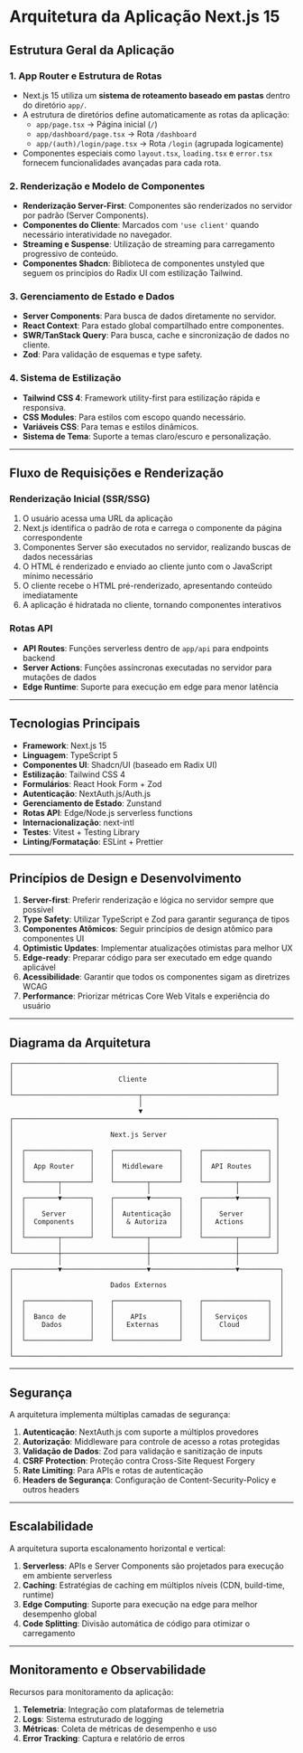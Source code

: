 # Arquitetura da Aplicação Next.js 15

## **Estrutura Geral da Aplicação**

### **1. App Router e Estrutura de Rotas**
- Next.js 15 utiliza um **sistema de roteamento baseado em pastas** dentro do diretório `app/`.
- A estrutura de diretórios define automaticamente as rotas da aplicação:
  - `app/page.tsx` → Página inicial (`/`)
  - `app/dashboard/page.tsx` → Rota `/dashboard`
  - `app/(auth)/login/page.tsx` → Rota `/login` (agrupada logicamente)
- Componentes especiais como `layout.tsx`, `loading.tsx` e `error.tsx` fornecem funcionalidades avançadas para cada rota.

### **2. Renderização e Modelo de Componentes**
- **Renderização Server-First**: Componentes são renderizados no servidor por padrão (Server Components).
- **Componentes do Cliente**: Marcados com `'use client'` quando necessário interatividade no navegador.
- **Streaming e Suspense**: Utilização de streaming para carregamento progressivo de conteúdo.
- **Componentes Shadcn**: Biblioteca de componentes unstyled que seguem os princípios do Radix UI com estilização Tailwind.

### **3. Gerenciamento de Estado e Dados**
- **Server Components**: Para busca de dados diretamente no servidor.
- **React Context**: Para estado global compartilhado entre componentes.
- **SWR/TanStack Query**: Para busca, cache e sincronização de dados no cliente.
- **Zod**: Para validação de esquemas e type safety.

### **4. Sistema de Estilização**
- **Tailwind CSS 4**: Framework utility-first para estilização rápida e responsiva.
- **CSS Modules**: Para estilos com escopo quando necessário.
- **Variáveis CSS**: Para temas e estilos dinâmicos.
- **Sistema de Tema**: Suporte a temas claro/escuro e personalização.

---

## **Fluxo de Requisições e Renderização**

### **Renderização Inicial (SSR/SSG)**
1. O usuário acessa uma URL da aplicação
2. Next.js identifica o padrão de rota e carrega o componente da página correspondente
3. Componentes Server são executados no servidor, realizando buscas de dados necessárias
4. O HTML é renderizado e enviado ao cliente junto com o JavaScript mínimo necessário
5. O cliente recebe o HTML pré-renderizado, apresentando conteúdo imediatamente
6. A aplicação é hidratada no cliente, tornando componentes interativos

### **Rotas API**
- **API Routes**: Funções serverless dentro de `app/api` para endpoints backend
- **Server Actions**: Funções assíncronas executadas no servidor para mutações de dados
- **Edge Runtime**: Suporte para execução em edge para menor latência

---

## **Tecnologias Principais**

- **Framework**: Next.js 15
- **Linguagem**: TypeScript 5
- **Componentes UI**: Shadcn/UI (baseado em Radix UI)
- **Estilização**: Tailwind CSS 4
- **Formulários**: React Hook Form + Zod
- **Autenticação**: NextAuth.js/Auth.js
- **Gerenciamento de Estado**: Zunstand
- **Rotas API**: Edge/Node.js serverless functions
- **Internacionalização**: next-intl
- **Testes**: Vitest + Testing Library
- **Linting/Formatação**: ESLint + Prettier

---

## **Princípios de Design e Desenvolvimento**

1. **Server-first**: Preferir renderização e lógica no servidor sempre que possível
2. **Type Safety**: Utilizar TypeScript e Zod para garantir segurança de tipos
3. **Componentes Atômicos**: Seguir princípios de design atômico para componentes UI
4. **Optimistic Updates**: Implementar atualizações otimistas para melhor UX
5. **Edge-ready**: Preparar código para ser executado em edge quando aplicável
6. **Acessibilidade**: Garantir que todos os componentes sigam as diretrizes WCAG
7. **Performance**: Priorizar métricas Core Web Vitals e experiência do usuário

---

## **Diagrama da Arquitetura**

```
┌─────────────────────────────────────────────────────────────────┐
│                                                                 │
│                          Cliente                                │
│                                                                 │
└───────────────────────────────┬─────────────────────────────────┘
                                │
                                ▼
┌─────────────────────────────────────────────────────────────────┐
│                                                                 │
│                        Next.js Server                           │
│                                                                 │
│  ┌────────────────┐    ┌────────────────┐    ┌────────────────┐ │
│  │                │    │                │    │                │ │
│  │  App Router    │    │  Middleware    │    │  API Routes    │ │
│  │                │    │                │    │                │ │
│  └────────┬───────┘    └────────┬───────┘    └────────┬───────┘ │
│           │                     │                     │         │
│  ┌────────▼───────┐    ┌────────▼───────┐    ┌────────▼───────┐ │
│  │                │    │                │    │                │ │
│  │    Server      │    │  Autenticação  │    │    Server      │ │
│  │  Components    │    │   & Autoriza   │    │   Actions      │ │
│  │                │    │                │    │                │ │
│  └────────┬───────┘    └────────┬───────┘    └────────┬───────┘ │
│           │                     │                     │         │
└───────────┼─────────────────────┼─────────────────────┼─────────┘
            │                     │                     │
┌───────────▼─────────────────────▼─────────────────────▼──────────┐
│                                                                  │
│                        Dados Externos                            │
│                                                                  │
│  ┌────────────────┐    ┌────────────────┐    ┌────────────────┐  │
│  │                │    │                │    │                │  │
│  │  Banco de      │    │    APIs        │    │   Serviços     │  │
│  │    Dados       │    │   Externas     │    │    Cloud       │  │
│  │                │    │                │    │                │  │
│  └────────────────┘    └────────────────┘    └────────────────┘  │
│                                                                  │
└──────────────────────────────────────────────────────────────────┘
```

---

## **Segurança**

A arquitetura implementa múltiplas camadas de segurança:

1. **Autenticação**: NextAuth.js com suporte a múltiplos provedores
2. **Autorização**: Middleware para controle de acesso a rotas protegidas
3. **Validação de Dados**: Zod para validação e sanitização de inputs
4. **CSRF Protection**: Proteção contra Cross-Site Request Forgery
5. **Rate Limiting**: Para APIs e rotas de autenticação
6. **Headers de Segurança**: Configuração de Content-Security-Policy e outros headers

---

## **Escalabilidade**

A arquitetura suporta escalonamento horizontal e vertical:

1. **Serverless**: APIs e Server Components são projetados para execução em ambiente serverless
2. **Caching**: Estratégias de caching em múltiplos níveis (CDN, build-time, runtime)
3. **Edge Computing**: Suporte para execução na edge para melhor desempenho global
4. **Code Splitting**: Divisão automática de código para otimizar o carregamento

---

## **Monitoramento e Observabilidade**

Recursos para monitoramento da aplicação:

1. **Telemetria**: Integração com plataformas de telemetria
2. **Logs**: Sistema estruturado de logging
3. **Métricas**: Coleta de métricas de desempenho e uso
4. **Error Tracking**: Captura e relatório de erros 